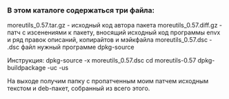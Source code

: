 ### В этом каталоге содержаться три файла:
moreutils_0.57.tar.gz - исходный код автора пакета
moreutils_0.57.diff.gz - патч с изсенениями к пакету, вносящий исходный код программы envx и ряд правок описаний, копирайтов и мэйкфайла
moreutils_0.57.dsc - .dsc файл нужный программе dpkg-source

Инструкция:
dpkg-source -x moreutils_0.57.dsc
cd moreutils-0.57
dpkg-buildpackage -uc -us

На выходе получим папку с пропатченным моим патчем исходным текстом и deb-пакет, собранный из всего этого.
